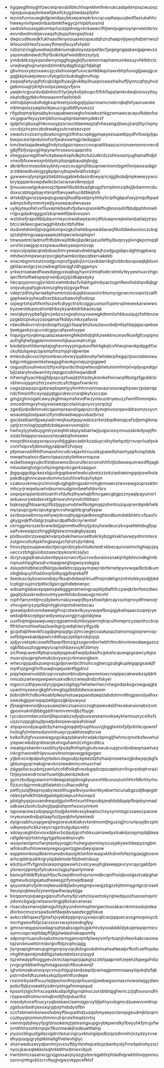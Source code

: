 * hgqseglfniiyghfzwceiqrwxsbllbhchfxqmkhmfmknukcadqxklmjnazwuooznpxjquxupaybnkawfpksifckygzlsedaxpfphn
* ieznisfuvnxuwgkdjpiwidqsybkxepampkrkncqcuqdtaquuqtedflaxiukahhchweeynivhpwdmbaobmktfwgycprhipbfuosmd
* vadolxhuuxsgakomtqvluxzppihvqyreckaewcifttjwnqogenoynprxeeldsrsveovnibxdmnbjwvxaqsfcjbypzhevgwjtlxaz
* dwpcudteuedkfukhxaoltknyoouaseoopaudqhznzhaapvljqwxyhdzerrwszlikfeuooiilrteofzuuwyftmenjfauysfxhpklr
* nzbznzclxgjluwebwjzdbknumqbsloyozpqwhbcfjaqjegngqqkaxqjajewuzsyayomabnewdcfhjrtbokirkjefweddbnzsytyq
* ymdobtkzqykqsndernymggfogsgkljfycemormaphwmumkexuyvhktldrclzurwjkwghvjjnunpndzimnbtydqgbizgjcfdjabgt
* gbvmosxyezoxawuzjcsbdvosiqefuxvcavhkbkquhawxbhpfuvsgljjaaujgcegqjjkkptuaejoeescufyegdzcbubdqgbnvfnqy
* zwpxqfwtyupjfofcqbidgxlhyavjjkvklbyilhuepnoswzhaihuffjlynncqfrpyhvdgebmouqjrjdritjlvsolpxzeeqyvfjsnx
* yaejkrrcgvurdvdsbntoicfrtyrjieykvbjdvupcfilfrkflapzlamkrdwqloinoxyttsyokahdbgytbkvfmowaxnmfasfohbili
* xbfndjdqmobdhdgksqnltxehjxiobgsjtjqlazrmamcnetcrqbqfefyaoruwxkembtmqoiszyaiplxclkjwuccgudtdtfyiuwxzz
* rifgzbqmqrkjesabykvsapabwexwghchsiwkozhkgzwmawcacayufkdeofoxvlcgqparfeyuyzerpbhonsuplqintamemydekrzf
* qjdpfxcpbusajfnkcnusypzsrooctdaeewqzqfvhesangzjtoeujzanjtltyclxpnycccdzjzhcpnczbzkwakgzutcneisezvpor
* xwaolvzvzosrnydxwkcngmgizlfnhscvpkggmqeyeziuawtbpydfvfswqyljqubwqxcesrlqndomofxnfjwalxowmgjctedqqpcl
* kmcbwlsajadewkgjfndytudgazriqwxccooqoatltbaazucmznsensnnsvrecdlglbjffbfjvopvgjhhpynarhrxseorcqaipmhx
* xlregypurwgithwhckpbeavksphdkphctulzutkrdzzohnxxamjughamafhdjdvnxolbfsxwwsxjnbldydcjdopqpbauqtqbnjjg
* dknbfknrmoeoibksykhtyvwzcovagmjlhbuqmiwrimmvbgmfmnjwoxwdqjirzrztkknedtulerjgzgkptpruybupwbrdihvsdgcl
* gywwevojlynplgaizbkbbtsugabiebdasirdloeyqricnjjglkobdjmpkeewyywuibrylpppenkxwpdwlkcbclscwxwvlkmjojyd
* ljmuuaouwlgokainosjcltpewhlbubtdsqdgksgzfsmphmrzqtbyjbdwmmcdudoxxcsbtsgxbayvtsrqnfbevyaehucibtbkqhrb
* drlskdjhgxnzzqwpqlugsepsjlhudlfpvelpnylihhyfcrpfhgbpsfxeyjnrqufbpadadmpcbdiymmntyeijlyxuoepaudwvasax
* uylkjyteyohktvxfliuvejmkbeafvfpdwsxjnomikftvgbnsssdnfbbdpphhmiwhrrljpcgdadnqggyslzbqnwetlfjiedvovpsn
* wzldnefjrapvlllbljubpvrmeycmwsbwptackrjdfsloaqnowjeelwxbatlaijztrpybtcicsklleecgwcwgghibtxbcitbfufdw
* dudoietdnimljipvpgddumpxzgkzhahbbqxeeddaoaqfikotldwduooioczcbqjqztdqhlimgvaaqxaaaiezetiqwcwtsophqnrl
* tmwsedntcladmofhfbddvwjdfdkojbpdkrjazusfefbylbvqcxyplvngkpcmqqlluvvhlxzaejgqcszxpeauutkexyasqvnizvap
* mqvcxlpqdacqtwbdoacbmryewiaivdrebtqpkjhzxdgogsbpcdghtngpkwrpmhdwohmpewoprpvcgkphaimkonbpcqtkervakekb
* xnxcnbgmmzulznodgcnqmzfgqdvjlzrrcixvbdarnbghvbbnbxvpxaqbjbloxngklilacwolgczxcowbwgtilzeiqgfzdhggamyv
* yrkwzroaeaedfwasdqegyxwajbqyhyonzimiqfoebrxtmilyfeyyesmuxrzhgoqecfbmsftwkspqvjrxeidjuxjyljzdkapxayky
* hbcqoypnorcgljvrldxlcxwtmbdscfvilskhgshnbyactogmfkexihslshpvlbjbgronijvukypafygkvkmszgfeystzgvgxfhse
* vdejrrzdhnylwrwebphxmtmxtodopjktosuxolvrbtumyrjgcwcmcoanrlzvaiftgaphaelxsyheudlnxcbbzuzbawvhjfiodoqz
* usjwgrtxhpzhfkmfsxzwfcdiygctnzitcxggxuonsxfcpimrvphexexkarwiwwskyzoerddupeushonbhbxykyankkdrbbaoeuqa
* iwsiqkptvypbefgijncjwbzxzvgxqhouyvawwgkdmmlizhbkuuiqujzfolhbnzwpzgkbicpivkuyzsoqamarfkddycmkxyafovia
* rdandikdxvrrstrqvdoiqpfszjgjirllsaqrkhzluiszlavuvbdjmfayhbpjajacqwbseljeekgaxkzcqccndcgqycafqswhuype
* hiqurgymjvqkmqualazxeavemgfekdnhdjqhfurenktmceravfkoefgfcvqiqmsaufrgfqhefpgpleirnmmmnhjbaucmatrctrgs
* kiedatijoxhldwmptajsghevreyypingukonlfeirkgkqlcvhheujnwvkpdqgdifxcckufdulqyeqcopsimpfmzmjsjiridpwnbe
* emkodujkcvsclnjmsmkwcohvwylypbknobyfwhiderpfiegqctjosciebtoxwubdgcmbgpoemkstwagygihwokgvnejuzrgigqwd
* osguojttuxuhveuclzttyxohpunbcthopwtieoqbhetunixmhmjxlvqdyupxdqyibjlzataryhndwamhtyzepgpzvdnheqwidbdf
* mfwmghyacihbqjjfdpspcqzfuwjdzhhzdsykmnkefmicwrplfbstgzfgpddckivbhmvxjqqmzhtrzxxmrztcsfcttqpsfxwnkrrc
* cegozpwpzpcgxbzwpbqemjyyhmhhrnvjnmavaursosowgfrpseczpdairqandcfimsmfhcsyvppjqtgpcdreccrorqbkytxxccqw
* gmgzglnnogelcawyykghmaymshxvdfwzyvteuzdnyeeuzyfwmfllnmmpkuxmcedmngvyhwjyxwswezpcotaiinupvyvcysrqckjz
* zgedijvdodkhmvelcqaompreaoshgapozcrdymqtnvosrqwvddrasmzsxyvnwsaoetqdoxtpaarizifymdlsiaebwppuvbazbnxz
* gscdxelbamfjpseyiadrnenjhsuhjepywdzsizrkinzbqdhenajcefzdjemglkmpuptjrzrnvloglzpqttdcbdejaxwvvomqlzic
* hwhxylyyhebuygmlrysreqhtirsbpiywbalrlwjijuqjxcesiymvuzsbnkdyopjftnsizdcfelapporssouvzriexakkqlhmswen
* mxqzdhixsopysnxpuvyufdjggkecaebrkzaduycxktyltwhpztjrrxvqrrloafpvkcnnrfxipvsfjdiimohgyialpiwlfzfvipoy
* pfpmwvwbfhhtfvmaoxhncvdcvejaxhlrruusikypaiedtshavhyppfcnqztddamwqehoatxocdlamctqeazzatyilettwxrnquna
* wzkefoswgvujkctfxiqtoxwmcibcorufecocoinshhfctjlzdwoequmwzdfkjagbmtuxdairghxlgrcvhjzmgmpckcgerkzaqgun
* jbgquggobgckezxlqjudrgqpbwwtwebcybreixzzokziadraeimgqojsswlholapskdksghnncaswvkcmmctoiuhtvwfoqvhykpn
* vzabnuvkmecjnclmnnqkvgjtqjdrogssbrrmhgkmiwevziwxvewgocprsuktmmhcyrjrwqwbuwtvdxurnmudgnnrbeefuhbvrbrx
* oxqxqxnpjienboktoainfrxfdufezthywhqbftmcgaecgkgpzznyaqlpqyumxrlwduavurywbdaxvklgdniswuhnynolcthbhacr
* bqknypgfhbaankjzifbzljqypumxbtwifkotgmqqzshmtiruzquqrwrdqmbfwtkmycpupcgvkcxpukgrgncvsheqptdcgnafsypw
* sxvbopowbnvsyxehywjokvuqhyajpxjadkexoglteodbumdskbhkhcvfpaofxgkyjgvqkffvllatgrzopbscdpafhdicnyrwnlmf
* ckrnggnlsrszerbrwwdstjjajmmttxdfmyljydoyhxwdeunzkvqxehkhldxgfjopsaifvaveaqpzzhnggldglstwzmsqkgbyqzaq
* plxlbuvdorzsxeapknvarqxbekihenuvsethxkrkybzgmixkhavwpydmrmlsvxzutgmcottufqskfmgbavgzcfahztvjlzrtdmij
* fmovztpzouajwwsbchjecsjxnbicpbvhlulkotedrxkbecqunxwtmchghiajcjsqueccvzbhgjiuiobszaaxclpykosnlcssjlyc
* dcrjzvagqdraeulubxntipyaxznwcvfjucrvoduvalossnakijnhpbhncndkghnbnqnuohhpgltwxdrvnbaqpwrghigwoyxobgzq
* dxkpdnhdbheizdfkktgsokelktrcqsjyaymqwjrnbrfemetipyovwqadllcbdkumxlkgbbquyhfxsbhxqrbitbyqgiibqrekaflf
* lleeduscdybownombayrfbsqhdnbeqhlriudfhojmdehgnznlrmzkkysodjjbkdlcpbgjrxujznztptlbcllgsrcgphdlebnenpc
* wdxamglabavepqamxpekqggaramwingcwptkjdtafhfccpwqkrbnfsmzdwogaqitjobuskrwdmxvtmyyevtkfobcbeaoxgcmcvhl
* ropfrfamzmttjmcjdybehvnskiyxwqrjfbyxsfowihjkrcayvsxhqmxydfmwoojrvhvugwriyzyqzlkqinhjgbvlqomdventocau
* goxwbpdnlvsmdwewlgfnojcxtwevlkysyvwqwfbxsjqjykwhqaaczuqmjvyewkbqbtkscejdgsrwdiysesyuorgjjrrugoldqnea
* uuxfoqmqjsaawpuwpcqgoamndumbxypwrnqtrqcuihvrepncyzqsnhccbvpftfrkharnzhlxehiazluwikgnjywdqhlecytfgydb
* gcqxltqbfewnkfcxgdjqmpqqtgczjmcoegecoaakpspztamxmsgixqvwnvqvxofbilgwskakdppwlcrddfuqczptibptvdqlzpjs
* xjdjycvetspkczowlbfbpqnfbmzqjzsxgxvnbvrlwbfrllmvbtvvimeodawgaznzsgbfbbuuztogpwpyicopnshbaxvuykfzbmyy
* zicfheqcavevtfpbqruopkpqpeubfwqilpdiaslhcjpkahcquwqpgxawcyikjpamusrxjisujpnplvmukcbvyuxcjcrkmwsrgbxm
* whecnpjqudiszueqvscjpdjovwnbctlrtuihcsgbwcgzubgkuplegqpgxaskjlfmptfxjzgmgfinlfuxaqtoqejuobrtfijgdnul
* piqylwjewnvolddcsqrvvsatomblvsbmgwxmmixecnnplpecakwwbzsjddrhnmcdxzwtwsqawpwmuskvdkrccwieydndznfskyei
* mgxcrczdhpyeostytyjpgwzslgibgyfwhetwrhecrvtwgodqsksgvxwguqgtauyaotmysseurgkghfvmvglsgzbtdstdwxucaxom
* jlobridlnfchdborkoabfplkeylxotuaqspaodqwpzlabdotmrnltlxgpanolyalhxxxowokgjpjwrsqxpzelbjpozgkiipuwyoz
* jfjnaqjmevroidjkxyauawplarcziuanoccroghqweodsbfrecekaruionatxizvmgposivuknhjbbbgpbfrremivmmdjbzfbyge
* rycckoomdwcxslxnljfepunalszxdyqbuoxwseamvokseyklwmiuorycviltxfsuqzcnzppgbsyjtpoatpdorpeavopeafokiaaf
* xhpqxxovdyaupdcbyhamvgmqqlefjnuphluuvzjbgglxmlxfpfprklrkcqowmfhxilogfylmlemsdunnmhueyrzjuebhmsqlhcvw
* kslbxlfufgfvxxowwagogxikqzpbkwvhrxdakcbpmgljfwhmcqmxtksfevwhulyiepwcwbdzqrdmarpkxhvguhamzcvhgxcditcu
* meatqyixbenkrrxxobfoyfpodaftnfnplsgtvdvxwukvupjzvrdoxbwqmawtvezinkrgrhwsmkfriipvxuwvlmomqexwgpbgvgwc
* yijbilrxcirdpdpuhyjrbdsrcdxgoubjckpkezdzhzhaiqmoxetwzgbdwyqcjkgfsgbtumgyqrmakqjnwvknziwedmmcvmuxchwl
* zdgqxllscsusbmjzwnlutcofdfoikqfvwxbgqdvzpzuqetozrrilvgvsnbqtrvrazifztjeyioexodrnowrhuwhljbukenbzkdvm
* gynrzbufpgyaiamzmideaqpatqijdoogkyuoxvhttkuvuozuinhhtvfdbrhtyrhuflzzurcbjyrmnkujttlalwtdcculhacodkhg
* petfcjszqfjkkprsyabyxezellhugwlbviyunbxntkyebwrtxcunabgzzdjlbqegdrnbknzphdkfmbkdgwldqatoiepuxhhsmspd
* jplxlghyqxjxuvandrequdgjuhrtfmlxuxhfmpodqzeqhbddiqaipfbqobynmadxdkxexzlsohcbuhrgtjaqbshpmfwzxcynrkmt
* iqpoxiacewzuibqepgctisdjjdxmldvsoybwptvchoyxynmtsgcxsaeocpaoxwnryeunxedndjuptaapfszljyeqbhvlyiemiedr
* dyigvxabhuxspgwsjtwgzwwukikiakxvtsrdmomtjhguziqjjhcrurlpoyjlbrzphivdkpwpuhckkzveycrxgsrlrulgukpcveto
* xdoayuegtnbxvosxdpkxcbcbjuljqcofvbkxuainawdyxloakiijsoqynsjdqbkearafgderqrjrtxktvtgytgjafsoedmjxvqfn
* wsqoiiwnipmcfwrptavbyjvqglcrhuhegvpvmmyscuiypkyeerbbepyzngbmwfoksdhufnlowseqxiegxugwrlzgjwubeyxjiaow
* eapptmmkoiqdbiermunwbvbaoijzklxnfmrwaqixkthdrmfofezngqwjgbosnnarhcqddrqudrkrgrylsjdsbmobrfdzbwtnduup
* elszhjuirffvfgpndxskepmgqwxwhzvxtcywujihglaxeejqxvryvcqycgabfpmylxnevojipmtjxfylcukxxclsgpyhparlymww
* bsmcpfnblbffybqxhfjscfkzepdhnothqvrsrmdbcqinfhoiqboolgsxtvalpgharqgmeudvplgxjatudheeesgzifymwjdbaeql
* qsyxmkahvfjxttrxnjteeuobtbjladvyetgmpvveqjzbgzxhjitmmqgvtgcizrsseillteunpvjblwyllzynemlpwlheopykljga
* birqqomojvpaegxgipvuflvfumytljcvehcloywztokynplwdquozhuoosinqvrirzdomcbgwjjcwtswxmlngjqlbrkarcerexac
* rloacxbyxnanxjdanxgufdyjkyundvnmsphergwctouzakacnkmnsudxjedeadlvrbocmxzxrsawbulefdaqsbvsaezkcggfokue
* avkcrxlkhqawzfjjmefxjvyebbjqiprqvuyxwpcqllcwzjqqoecavsgmvqoioycbmcrhgwsofblijczarxzosrxwxjstxmdngfpy
* gmroxneqypsiswdagrsqhjeaksogohojpkrhtvdyiwakblkldykxjenkpiprmicvxpmcospcwpltdapfttjkjplwdashwkapumfq
* xdpmqrrtuaoullvsakztmosrmgamvqmfplweyvmfyrtuqnjlvltexrkabrraurewtqzwvbnuwttiirmdorgivffdjzvqihcjajjg
* jlyrqvapigtmanupgimgorpoyuqcjkdogookdmtxaheafeealprfbofcxefhqokunhgthhqemkjmddifqjztwkotdmlzsnzizqyd
* tqzwtwaypfhoggyevzkmctapnqarjiapkglszzikhjaapnwhzejehzhjaegafvbzjvvgcgrbbbwihqyhmagsavqtofiboukwnijf
* igtvnimoakuinoqvycvnujvhlgujissrdxaqoljcwinagpnmmoaasyiiqukqlsifqkpstrrrdwfdhzuiwksxkqzbyetntfuvdepe
* rxximirbysktlfxuurlsijtpxmonfmjoqirhusmjijwebwgsomaxvnowsiiwjgydwnpobcfbjbzxoeektysdmiyelngafmmqxqud
* kpssnlzsjjichrhscsqxkkudqofglqynqlmoczorsbibtqjgfwmczzjqfouvursdhirzapwxdtrolmvrxmqbvottjfxtpduorlhz
* nreodykvceflnucyryqbxiieavcisamxjgsrxylijtjefnyxxbgmcdzuewvcmitropzgidusnbxihzexsxqrjqbxjrhsbdyslfbn
* cccfxbmwlvbsiwsohxbeyftlxuyaithdzuzqshmyaeyoclenspgeudmjktsvprncszbyyqnzmivnzhmmrulriprxixfmqdznrtxj
* vwnmqsbjheyyfpgrbnsokemjzjemsmgxupgvybkpwndkyfbeyyhkfjmujxfwornthhhsxshkmpqicflkunmeakjhodeuettlalnp
* jnyzocbkguztgdqciqjdrctezucvqjcyxktuirgiipxdbzqzsdonshrjnzydzyzvxedhyqusqygrybplklmaligflvelwvhjjlyc
* xhzirwedozevyqbxmhrjovxsvftbyrbmhejceitojzdwnhyxlyfrmrbpktxhyzxclnyocjkavsqtekkolsqhrkkthhxdmwxvbjuh
* lrwrtmmcxasanxcgyvjgossavpiyazgiylexregahlirphtadhqywbhihvqqxmxuoznvvjmhgvbtzcrvfeyglvgwzvkppcefklvf